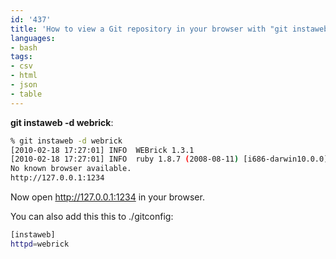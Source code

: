 ```yaml
---
id: '437'
title: 'How to view a Git repository in your browser with "git instaweb" '
languages:
- bash
tags:
- csv
- html
- json
- table
---
```

**git instaweb -d webrick**:


```bash
% git instaweb -d webrick      
[2010-02-18 17:27:01] INFO  WEBrick 1.3.1
[2010-02-18 17:27:01] INFO  ruby 1.8.7 (2008-08-11) [i686-darwin10.0.0]
No known browser available.
http://127.0.0.1:1234
```
    

Now open http://127.0.0.1:1234 in your browser.

You can also add this this to ./gitconfig:


```bash
[instaweb]
httpd=webrick
```
    


